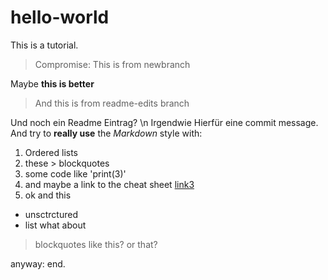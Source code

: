 # hello-world
This is a tutorial.


> Compromise: This is from newbranch

Maybe **this is better**

> And this is from readme-edits branch

Und noch ein Readme Eintrag? \n
Irgendwie Hierfür eine commit message.
And try to **really use** the *Markdown* style with:
1. Ordered lists
2. these > blockquotes
3. some code like 'print(3)' 
4. and maybe a link to the cheat sheet [link3](https://www.markdownguide.org/cheat-sheet/)
5. ok
and this
- unsctrctured
- list
what about
> blockquotes like this?
> or that?

anyway:
end.

